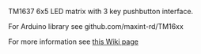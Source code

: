 TM1637 6x5 LED matrix with 3 key pushbutton interface.

For Arduino library see github.com/maxint-rd/TM16xx

For more information see [this Wiki page](https://github.com/maxint-rd/arduino-modules/wiki/07-TM1637-6x5-LED-matrix)

